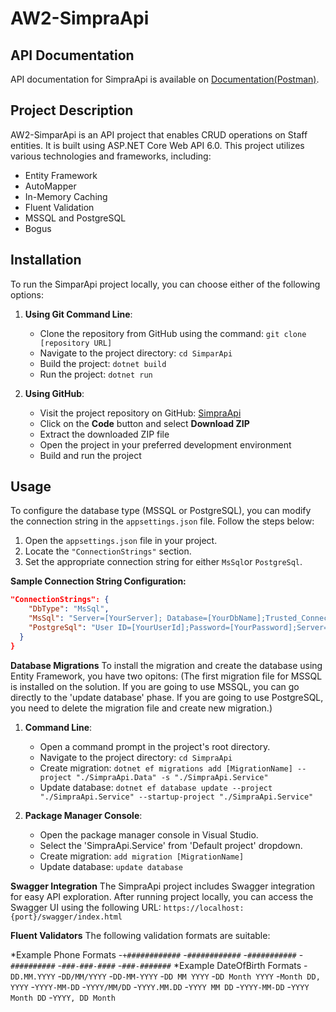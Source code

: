 # AW2-SimpraApi

## API Documentation
API documentation for SimpraApi is available on [Documentation(Postman)](https://github.com/your-username/AW2-SimparApi).

## Project Description
AW2-SimparApi is an API project that enables CRUD operations on Staff entities. It is built using ASP.NET Core Web API 6.0. This project utilizes various technologies and frameworks, including:

- Entity Framework
- AutoMapper
- In-Memory Caching
- Fluent Validation
- MSSQL and PostgreSQL
- Bogus

## Installation
To run the SimparApi project locally, you can choose either of the following options:

1. **Using Git Command Line**:
   - Clone the repository from GitHub using the command: `git clone [repository URL]`
   - Navigate to the project directory: `cd SimparApi`
   - Build the project: `dotnet build`
   - Run the project: `dotnet run`

2. **Using GitHub**:
   - Visit the project repository on GitHub: [SimpraApi](https://github.com/your-username/AW2-SimparApi)
   - Click on the **Code** button and select **Download ZIP**
   - Extract the downloaded ZIP file
   - Open the project in your preferred development environment
   - Build and run the project

## Usage
To configure the database type (MSSQL or PostgreSQL), you can modify the connection string in the `appsettings.json` file. Follow the steps below:

1. Open the `appsettings.json` file in your project.
2. Locate the `"ConnectionStrings"` section.
3. Set the appropriate connection string for either `MsSql`or `PostgreSql`.

**Sample Connection String Configuration:**

```json
"ConnectionStrings": {
    "DbType": "MsSql",
    "MsSql": "Server=[YourServer]; Database=[YourDbName];Trusted_Connection=True;",
    "PostgreSql": "User ID=[YourUserId];Password=[YourPassword];Server=localhost;Port=5435;Database=[YourDbName];Integrated Security=true;Pooling=true;"
  }
}
```

**Database Migrations**
To install the migration and create the database using Entity Framework, you have two opitons:
(The first migration file for MSSQL is installed on the solution. If you are going to use MSSQL, you can go directly to the 'update database' phase. If you are going to use PostgreSQL, you need to delete the migration file and create new migration.)

1. **Command Line**:
   - Open a command prompt in the project's root directory.
   - Navigate to the project directory: `cd SimpraApi`
   - Create migration: `dotnet ef migrations add [MigrationName] --project "./SimpraApi.Data" -s "./SimpraApi.Service"`
   - Update database: `dotnet ef database update --project "./SimpraApi.Service" --startup-project "./SimpraApi.Service"`

2. **Package Manager Console**:
   - Open the package manager console in Visual Studio.
   - Select the 'SimpraApi.Service' from 'Default project' dropdown.
   - Create migration: `add migration [MigrationName]`
   - Update database: `update database`

**Swagger Integration**
The SimpraApi project includes Swagger integration for easy API exploration. After running project locally, you can access the Swagger UI using the following URL:
`https://localhost:{port}/swagger/index.html`

**Fluent Validators**
The following validation formats are suitable:

*Example Phone Formats
  -`+############`
  -`############`
  -`###########`
  -`##########`
  -`###-###-####`
  -`###-#######`
*Example DateOfBirth Formats
  -`DD.MM.YYYY`
  -`DD/MM/YYYY`
  -`DD-MM-YYYY`
  -`DD MM YYYY`
  -`DD Month YYYY`
  -`Month DD, YYYY`
  -`YYYY-MM-DD`
  -`YYYY/MM/DD`
  -`YYYY.MM.DD`
  -`YYYY MM DD`
  -`YYYY-MM-DD`
  -`YYYY Month DD`
  -`YYYY, DD Month`

